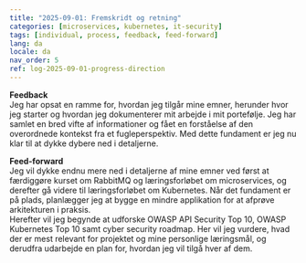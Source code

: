 ```yaml
---
title: "2025-09-01: Fremskridt og retning"
categories: [microservices, kubernetes, it-security]
tags: [individual, process, feedback, feed-forward]
lang: da
locale: da
nav_order: 5
ref: log-2025-09-01-progress-direction
---
```

**Feedback**  
Jeg har opsat en ramme for, hvordan jeg tilgår mine emner, herunder hvor jeg starter og hvordan jeg dokumenterer mit arbejde i mit portefølje. Jeg har samlet en bred vifte af informationer og fået en forståelse af den overordnede kontekst fra et fugleperspektiv. Med dette fundament er jeg nu klar til at dykke dybere ned i detaljerne.  

**Feed-forward**  
Jeg vil dykke endnu mere ned i detaljerne af mine emner ved først at færdiggøre kurset om RabbitMQ og læringsforløbet om microservices, og derefter gå videre til læringsforløbet om Kubernetes. Når det fundament er på plads, planlægger jeg at bygge en mindre applikation for at afprøve arkitekturen i praksis.  
Herefter vil jeg begynde at udforske OWASP API Security Top 10, OWASP Kubernetes Top 10 samt cyber security roadmap. Her vil jeg vurdere, hvad der er mest relevant for projektet og mine personlige læringsmål, og derudfra udarbejde en plan for, hvordan jeg vil tilgå hver af dem.